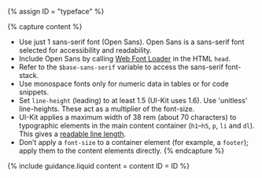 {% assign ID = "typeface" %}

{% capture content %}
- Use just 1 sans-serif font (Open Sans). Open Sans is a sans-serif font selected for accessibility and readability.
- Include Open Sans by calling <a href="https://github.com/typekit/webfontloader" rel="external">Web Font Loader</a> in the HTML `head`.
- Refer to the `$base-sans-serif` variable to access the sans-serif font-stack.
- Use monospace fonts only for numeric data in tables or for code snippets.
- Set `line-height` (leading) to at least 1.5 (UI-Kit uses 1.6). Use 'unitless' line-heights. These act as a multiplier of the font-size.
- UI-Kit applies a maximum width of 38 rem (about 70 characters) to typographic elements in the main content container (`h1`–`h5`, `p`, `li` and `dl`). This gives a <a href="https://www.smashingmagazine.com/2014/09/balancing-line-length-font-size-responsive-web-design/#line-length-measure-and-reading" rel="external">readable line length</a>.
- Don’t apply a `font-size` to a container element (for example, a `footer`); apply them to the content elements directly.
{% endcapture %}

{% include guidance.liquid  content = content  ID = ID %}
